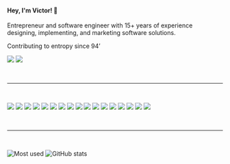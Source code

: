 #### Hey, I'm Victor! 👋

Entrepreneur and software engineer with 15+ years of experience designing, implementing, and marketing software solutions.

Contributing to entropy since 94’

[![](https://img.shields.io/badge/-@victorhaine-%23181717?style=for-the-badge&logo=github)](https://github.com/victorhaine)
[![](https://img.shields.io/badge/-Victor%20Takahashi-blue?style=for-the-badge&logo=Linkedin&logoColor=white)](https://www.linkedin.com/in/victor-haine-takahashi-166853b6/)

<br>
<hr />
<br>

![](https://img.shields.io/badge/apple%20silicon-333333?style=for-the-badge&logo=apple&logoColor=white)
![](https://img.shields.io/badge/qgis-3.24_Tisler-93b023?&style=for-the-badge&logo=qgis&logoColor=white)
![](https://img.shields.io/badge/Linux-FCC624?style=for-the-badge&logo=linux&logoColor=black)
![](https://img.shields.io/badge/Notion-000000?style=for-the-badge&logo=notion&logoColor=white)
![](https://img.shields.io/badge/Microsoft_Excel-217346?style=for-the-badge&logo=microsoft-excel&logoColor=white)
![](https://img.shields.io/badge/React_Native-20232A?style=for-the-badge&logo=react&logoColor=61DAFB)
![](https://img.shields.io/badge/prettier-1A2C34?style=for-the-badge&logo=prettier&logoColor=F7BA3E)
![](https://img.shields.io/badge/TypeScript-007ACC?style=for-the-badge&logo=typescript&logoColor=white)
![](https://img.shields.io/badge/C%23-239120?style=for-the-badge&logo=c-sharp&logoColor=white)
![](https://img.shields.io/badge/VIM-%2311AB00.svg?&style=for-the-badge&logo=vim&logoColor=white)
![](https://img.shields.io/badge/VSCode-0078D4?style=for-the-badge&logo=visual%20studio%20code&logoColor=white)
![](https://img.shields.io/badge/React-20232A?style=for-the-badge&logo=react&logoColor=61DAFB)
![](https://img.shields.io/badge/.NET-512BD4?style=for-the-badge&logo=dotnet&logoColor=white)
![](https://img.shields.io/badge/Figma-F24E1E?style=for-the-badge&logo=figma&logoColor=white)
![](https://img.shields.io/badge/PostgreSQL-316192?style=for-the-badge&logo=postgresql&logoColor=white)
![](https://img.shields.io/badge/Bitcoin-000000?style=for-the-badge&logo=bitcoin&logoColor=white)
![](https://img.shields.io/badge/Amazon_AWS-FF9900?style=for-the-badge&logo=amazonaws&logoColor=white)

<br>
<hr>
<br>

![Most used](https://github-readme-stats.vercel.app/api/top-langs/?username=victorhaine)
![GitHub stats](https://github-readme-stats.vercel.app/api?username=victorhaine)
